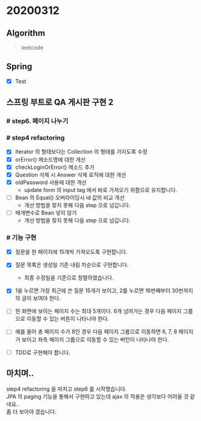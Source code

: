 # 20200312

## Algorithm
> leetcode  

## Spring
- [x] Test 

## 스프링 부트로 QA 게시판 구현 2
### # step6. 페이지 나누기

### # step4 refactoring 
- [x] Iterator 의 형태보다는 Collection 의 형태를 가지도록 수정 
- [x] orError() 메소드명에 대한 개선
- [x] checkLoginOrError() 메소드 추가
- [x] Question 삭제 시 Answer 삭제 로직에 대한 개선
- [x] oldPassword 사용에 대한 개선 
    - update form 의 input tag 에서 바로 가져오기 위함으로 유지합니다.
- [ ] Bean 의 Equal() 오버라이딩시 id 값의 비교 개선
    - 개선 방법을 찾지 못해 다음 step 으로 넘깁니다.
- [ ] 매개변수로 Bean 넣지 않기 
    - 개선 방법을 찾지 못해 다음 step 으로 넘깁니다.
  
### # 기능 구현

- [x] 질문을 한 페이지에 15개씩 가져오도록 구현합니다.
- [x] 질문 목록은 생성일 기준 내림 차순으로 구현합니다.
    - 최종 수정일을 기준으로 정렬하였습니다.
- [x] 1을 누르면 가장 최근에 쓴 질문 15개가 보이고, 2를 누르면 16번째부터 30번까지의 글이 보여야 한다.
- [ ] 한 화면에 보이는 페이지 수는 최대 5개이다. 6개 넘어가는 경우 다음 페이지 그룹으로 이동할 수 있는 버튼이 나타나야 한다.
- [ ] 예를 들어 총 페이지 수가 8인 경우 다음 페이지 그룹으로 이동하면 6, 7, 8 페이지가 보이고 좌측 페이지 그룹으로 이동할 수 있는 버턴이 나타나야 한다.
- [ ] TDD로 구현해야 합니다.

    
## 마치며.. 
step4 refactoring 을 마치고 step6 를 시작했습니다.  
JPA 의 paging 기능을 통해서 구현하고 있는데 ajax 의 적용은 생각보다 어려울 것 같네요..  
좀 더 보아야 겠습니다.
  
